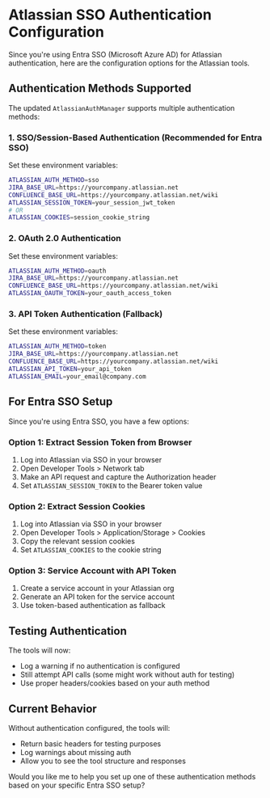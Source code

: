 # Atlassian SSO Authentication Configuration

Since you're using Entra SSO (Microsoft Azure AD) for Atlassian authentication, here are the configuration options for the Atlassian tools.

## Authentication Methods Supported

The updated `AtlassianAuthManager` supports multiple authentication methods:

### 1. SSO/Session-Based Authentication (Recommended for Entra SSO)

Set these environment variables:
```bash
ATLASSIAN_AUTH_METHOD=sso
JIRA_BASE_URL=https://yourcompany.atlassian.net
CONFLUENCE_BASE_URL=https://yourcompany.atlassian.net/wiki
ATLASSIAN_SESSION_TOKEN=your_session_jwt_token
# OR
ATLASSIAN_COOKIES=session_cookie_string
```

### 2. OAuth 2.0 Authentication

Set these environment variables:
```bash
ATLASSIAN_AUTH_METHOD=oauth
JIRA_BASE_URL=https://yourcompany.atlassian.net
CONFLUENCE_BASE_URL=https://yourcompany.atlassian.net/wiki  
ATLASSIAN_OAUTH_TOKEN=your_oauth_access_token
```

### 3. API Token Authentication (Fallback)

Set these environment variables:
```bash
ATLASSIAN_AUTH_METHOD=token
JIRA_BASE_URL=https://yourcompany.atlassian.net
CONFLUENCE_BASE_URL=https://yourcompany.atlassian.net/wiki
ATLASSIAN_API_TOKEN=your_api_token
ATLASSIAN_EMAIL=your_email@company.com
```

## For Entra SSO Setup

Since you're using Entra SSO, you have a few options:

### Option 1: Extract Session Token from Browser
1. Log into Atlassian via SSO in your browser
2. Open Developer Tools > Network tab
3. Make an API request and capture the Authorization header
4. Set `ATLASSIAN_SESSION_TOKEN` to the Bearer token value

### Option 2: Extract Session Cookies
1. Log into Atlassian via SSO in your browser  
2. Open Developer Tools > Application/Storage > Cookies
3. Copy the relevant session cookies
4. Set `ATLASSIAN_COOKIES` to the cookie string

### Option 3: Service Account with API Token
1. Create a service account in your Atlassian org
2. Generate an API token for the service account
3. Use token-based authentication as fallback

## Testing Authentication

The tools will now:
- Log a warning if no authentication is configured
- Still attempt API calls (some might work without auth for testing)
- Use proper headers/cookies based on your auth method

## Current Behavior

Without authentication configured, the tools will:
- Return basic headers for testing purposes
- Log warnings about missing auth
- Allow you to see the tool structure and responses

Would you like me to help you set up one of these authentication methods based on your specific Entra SSO setup?